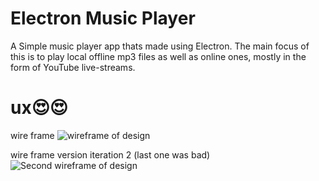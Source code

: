 # Electron Music Player
A Simple music player app thats made using Electron. The main focus of this is to play local offline mp3 files as well as online ones, mostly in the form of YouTube live-streams.

# ux😍😍
wire frame
![wireframe of design](https://i.imgur.com/yGd3MGu.png)

wire frame version iteration 2 (last one was bad)
![Second wireframe of design](https://i.imgur.com/cnzNRuY.png)